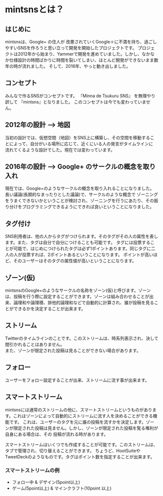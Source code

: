 # mintsnsとは？

## はじめに
mintsnsは、Google+ の住人が 改悪されていくGoogle＋に不満を持ち、過ごしやすいSNSを作ろうと思い立って開発を開始したプロジェクトです。
プロジェクトは2012年から始まり、Yammerで開発を進めていました。しかし、なかなか仕様設計の時間ばかりに時間を裂いてしまい、ほとんど開発ができないまま数年の時が流れました。
そして、2016年、やっと動き出しました。

## コンセプト
みんなで作るSNSがコンセプトです。 『Minna de Tsukuru SNS』 を無理やり訳して 『mintsns』となりました。
このコンセプトは今でも変わっていません。

## 2012年の設計 --> 地図
当初の設計では、仮想空間（地図）をSNS上に構築し、その空間を移動することによって、自分がいる場所に応じて、近くにいる人の発言がタイムラインに
流れてくるような設計でした。現在では変わっています。

## 2016年の設計 --> Google+ のサークルの概念を取り入れ
現在では、Google+のようなサークルの概念を取り入れることになりました。長い議論(長期的なまったりとした議論)で、サークルのような概念で
ゾーニングをうまくできないかということが検討され、ゾーニングを行うにあたり、その振り分けをプログラミングできるようにできれば良いということになりました。

## タグ付け
SNS利用者は、他の人からタグがつけられます。そのタグがその人の属性を表します。また、タグは自分で自分につけることも可能です。
タグには投票することが可能で、はじめにつけられたタグは必ず1ポイントあります。同じタグに二人の人が投票すれば、2ポイントあるということになります。
ポイントが高いほど、そのユーザーはそのタグの属性値が高いということになります。

## ゾーン(仮)
mintsnsのGoogle+のようなサークルの名称をゾーン(仮)と呼びます。ゾーンは、投稿を行う際に設定することができます。ゾーンは組み合わせることが出来、論理和や論理積、排他的論理和などで自動的に計算され、誰が投稿を見ることができるかを決定することが出来ます。

## ストリーム
Twitterのタイムラインのことです。このストリームは、時系列表示され、決して間引かれることはありません。  
また、ゾーンが限定された投稿は見ることができない場合があります。

## フォロー
ユーザーをフォロー設定することが出来、ストリームに流す事が出来ます。

## スマートストリーム
mintsnsには通常のストリームの他に、スマートストリームというものがあります。これはゾーンによって自動的にストリームに流す人を決めることができる機能です。
これは、ユーザーのタグを元に誰の投稿を流すかを決定します。ゾーンが限定された投稿は見ません。しかし、ゾーンが限定された投稿を覧る権利が自身にある場合は、その
投稿が流れる時があります。

スマートストリームはいくつでも作成することが可能です。このストリームは、タブで管理され、切り替えることができます。
ちょうど、HootSuiteやTweetDeckのようなものです。タグはポイント数を指定することが出来ます。

### スマートストリームの例
* フォロー中 & デザイン(5point以上)
* ゲーム(5point以上) & マインクラフト(10point 以上)
